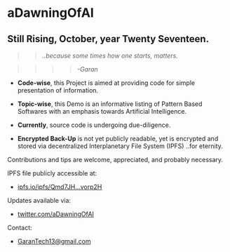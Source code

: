 # aDawningOfAI

## Still Rising, October, year Twenty Seventeen. ##

>>*..because some times how one starts, matters.* 

>>>>*-Garan*




 * **Code-wise**, this Project is aimed at providing code for simple presentation of information.

 * **Topic-wise**, this Demo is an informative listing of Pattern Based Softwares with an emphasis towards Artificial Intelligence.


 * **Currently**, source code is undergoing due-diligence.

 * **Encrypted Back-Up** is not yet publicly readable, yet is encrypted and stored via decentralized Interplanetary File System (IPFS) ..for eternity.

Contributions and tips are welcome, appreciated, and probably necessary.

IPFS file publicly accessible at:
 * [ipfs.io/ipfs/Qmd7JH...vorp2H](http://ipfs.io/ipfs/Qmd7JH7g3JvS73ALpQYhkMnpLNmc1A4zy3b1p9NBvorp2H)

Updates available via: 
 * [twitter.com/aDawningOfAI](https://twitter.com/aDawningOfAI)

Contact:
 * [GaranTech13@gmail.com](mailto://GaranTech13@gmail.com)

